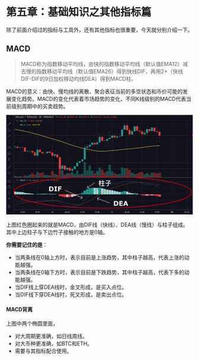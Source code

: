 # 第五章：基础知识之其他指标篇

除了前面介绍过的指标与工具外，还有其他指标也很重要，今天就分别介绍一下。

## MACD

> MACD称为指数移动平均线，由快的指数移动平均线（默认值EMA12）减去慢的指数移动平均线（默认值EMA26）得到快线DIF，再用2×（快线DIF-DIF的9日加权移动均线DEA）得到MACD柱。

MACD的意义：由快、慢均线的离散、聚合表征当前的多空状态和币价可能的发展变化趋势。MACD的变化代表着市场趋势的变化，不同K线级别的MACD代表当前级别周期中的买卖趋势。

![&#x7EC4;&#x6210;MACD&#x7684;&#x4E09;&#x8981;&#x7D20;&#xFF1A;DIF&#x7EBF;&#xFF0C;DEA&#x7EBF;&#x4E0E;&#x67F1;&#x5B50;](.gitbook/assets/xnip2020-03-31_19-24-32.jpeg)

上图红色圈起来的就是MACD，由DIF线（快线）、DEA线（慢线）与柱子组成。其中上边柱子与下边竹子接触的地方是0轴。

**你需要记住的是**：

* 当两条线在0轴上方时，表示目前是上涨趋势，其中柱子越高，代表上涨的动能越强。
* 当两条线在0轴下方时，表示目前是下跌趋势，其中柱子越高，代表下多的动能越强。
* 当DIF线上穿DEA线时，金叉形成，是买入点位。
* 当DIF线下穿DEA线时，死叉形成，是卖出点位。

#### MACD背离



上图中两个椭圆里面，



* 对大周期更准确，如日线周线。
* 对大币种更准确，如BTC和ETH。
* 需要与其指标配合使用。



